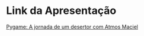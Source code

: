 # Link da Apresentação

[Pygame: A jornada de um desertor com Atmos Maciel](https://github.com/atmosmaciel/pugma-talk-pygame-AJDUD)
